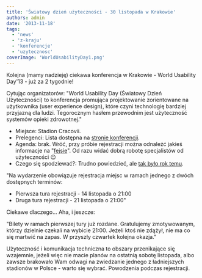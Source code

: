 ```yaml
---
title: 'Światowy dzień użyteczności - 30 listopada w Krakowie'
authors: admin
date: '2013-11-18'
tags:
  - 'news'
  - 'z-kraju'
  - 'konferencje'
  - 'uzytecznosc'
coverImage: 'WorldUsabilityDay1.png'
---
```


Kolejna (mamy nadzieję) ciekawa konferencja w Krakowie - World Usability
Day'13 - już za 2 tygodnie!

<!--truncate-->

Cytując organizatorów: "World Usability Day (Światowy Dzień Użyteczności) to
konferencja promująca projektowanie zorientowane na użytkownika (user experience
design), które czyni technologię bardziej przyjazną dla ludzi. Tegorocznym
hasłem przewodnim jest użyteczność systemów opieki zdrowotnej."

- Miejsce: Stadion Cracovii.
- Prelegenci: Lista dostępna na [stronie konferencji](http://www.wudkrakow.pl/).
- Agenda: brak. Wróć, przy próbie rejestracji można odnaleźć jakieś informacje
  na "[fejsie](https://www.facebook.com/WudKrakow)". Od razu widać dobrą robotę
  specjalistów od użyteczności 😉
- Czego się spodziewać?: Trudno powiedzieć, ale
  [tak było rok temu](http://2012.wudkrakow.pl/).

"Na wydarzenie obowiązuje rejestracja miejsc w ramach jednego z dwóch dostępnych
terminów:

- Pierwsza tura rejestracji - 14 listopada o 21:00
- Druga tura rejestracji - 21 listopada o 21:00"

Ciekawe dlaczego... Aha, i jeszcze:

"Bilety w ramach pierwszej tury już rozdane. Gratulujemy zmotywowanym, którzy
dzielnie czekali na wybicie 21:00. Jeżeli ktoś nie zdążył, nie ma co się martwić
na zapas. W przyszły czwartek kolejna okazja."

Użyteczność i komunikacja techniczna to obszary przenikające się wzajemnie,
jeżeli więc nie macie planów na ostatnią sobotę listopada, albo zawsze brakowało
Wam odwagi na zwiedzanie jednego z ładniejszych stadionów w Polsce - warto się
wybrać. Powodzenia podczas rejestracji.
